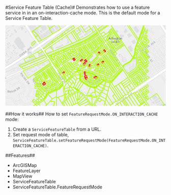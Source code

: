 #Service Feature Table (Cache)#
Demonstrates how to use a feature service in in an on-interaction-cache mode. This is the default mode for a Service Feature Table.

![](ServiceFeatureLayerCache.png)

##How it works##
How to set `FeatureRequestMode.ON_INTERACTION_CACHE` mode:

1. Create a `ServiceFeatureTable` from a URL.
2. Set request mode of table, `ServiceFeatureTable.setFeatureRequestMode(FeatureRequestMode.ON_INTERACTION_CACHE)`.

##Features##
- ArcGISMap
- FeatureLayer
- MapView
- ServiceFeatureTable
- ServiceFeatureTable.FeatureRequestMode
